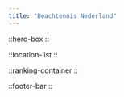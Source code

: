 ```yaml
---
title: "Beachtennis Nederland"
---
```


::hero-box
::

::location-list
::

::ranking-container
::

::footer-bar
::
